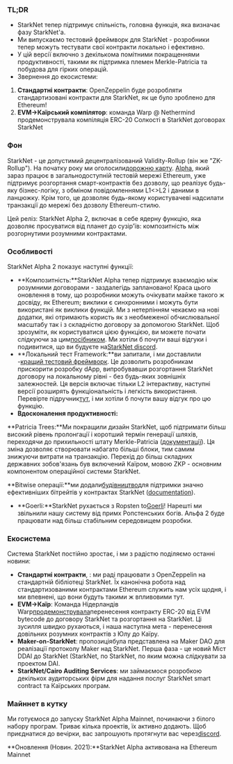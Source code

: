 ### TL;DR

* StarkNet тепер підтримує спільність, головна функція, яка визначає фазу StarkNet'а.
* Ми випускаємо тестовий фреймворк для StarkNet - розробники тепер можуть тестувати свої контракти локально і ефективно.
* У цій версії включно з декількома помітними покращеннями продуктивності, такими як підтримка племен Merkle-Patricia та побудова для гірких операцій.
* Звернення до екосистеми:

1. **Стандартні контракти**: OpenZeppelin буде розробляти стандартизовані контракти для StarkNet, як це було зроблено для Ethereum!
2. **EVM->Каїрський компілятор**: команда Warp @ Nethermind продемонструвала компіляція ERC-20 Солкості в StarkNet договорах StarkNet

### Фон

StarkNet - це допустимий децентралізований Validity-Rollup (він же "ZK-Rollup"). На початку року ми оголосили[дорожню карту](https://medium.com/starkware/on-the-road-to-starknet-a-permissionless-stark-powered-l2-zk-rollup-83be53640880). [Alpha](https://medium.com/starkware/starknet-alpha-1-90c3348cca4f), який зараз працює в загальнодоступній тестовій мережі Ethereum, уже підтримує розгортання смарт-контрактів без дозволу, що реалізує будь-яку бізнес-логіку, з обміном повідомленнями L1<>L2 і даними в ланцюжку. Крім того, це дозволяє будь-якому користувачеві надсилати транзакції до мережі без дозволу Ethereum-стилю.

Цей реліз: StarkNet Alpha 2, включає в себе ядерну функцію, яка дозволяє просуватися від планет до сузір'їв: композитність між розгорнутими розумними контрактами.

### Особливості

StarkNet Alpha 2 показує наступні функції:

* **Композитність:**StarkNet Alpha тепер підтримує взаємодію між розумними договорами - заздалегідь заплановано! Краса цього оновлення в тому, що розробники можуть очікувати майже такого ж досвіду, як Ethereum; виклики є синхронними і можуть бути використані як виклики функцій. Ми з нетерпінням чекаємо на нові додатки, які отримають користь як з необмеженої обчислювальної масштабу так і з складністю договору за допомогою StarkNet. Щоб зрозуміти, як користуватися цією функцією, ви можете почати слідкуючи за цим[посібником](https://www.cairo-lang.org/docs/hello_starknet/calling_contracts.html). Ми хотіли б почути ваші відгуки і подивитися, що ви будуєте на[StarkNet discord](https://discord.gg/uJ9HZTUk2Y).
* **Локальний тест Framework:**ви запитали, і ми доставлили -[кращий тестовий фреймворк](https://github.com/starkware-libs/cairo-lang/tree/master/src/starkware/starknet/testing). Це дозволить розробникам прискорити розробку dApp, випробувавши розгортання StarkNet договору на локальному рівні - без будь-яких зовнішніх залежностей. Ця версія включає тільки L2 інтерактиву, наступні версії розширять функціональність і легкість використання. Перевірте підручник[тут](https://www.cairo-lang.org/docs/hello_starknet/unit_tests.html), і ми хотіли б почути вашу відгук про цю функцію.
* **Вдосконалення продуктивності:**

**Patricia Trees:**Ми покращили дизайн StarkNet, щоб підтримати більш високий рівень пролонгації і коротший термін генерації шляхів, переходячи до прихильності штату Merkle-Patricia ([документації](https://github.com/starkware-libs/cairo-lang/blob/master/src/starkware/cairo/common/patricia_utils.py)). Ця зміна дозволяє створювати набагато більші блоки, тим самим знижуючи витрати на транзакцію. Перехід до більш складних державних зобов'язань був включений Каїром, мовою ZKP - основним компонентом операційної системи StarkNet.

**Bitwise операції:**ми додали[будівництво](https://www.cairo-lang.org/docs/how_cairo_works/builtins.html)для підтримки значно ефективніших бітрейтів у контрактах StarkNet ([documentation](https://www.cairo-lang.org/docs/reference/common_library.html#common-library-bitwise)).

* **Goerli:**StarkNet рухається з Ropsten to[Goerli](https://goerli.etherscan.io/address/0xee02F29aE9A4988aE064940bF11954d6eafE26Ac)! Нарешті ми звільнили нашу систему від примх Ропстенських богів. Альфа 2 буде працювати над більш стабільним середовищем розробки.

### Екосистема

Система StarkNet постійно зростає, і ми з радістю поділяємо останні новини:

* **Стандартні контракти**, : ми раді працювати з OpenZeppelin на стандартній бібліотеці StarkNet. Їх канонічна робота над стандартизованими контрактами Ethereum служить нам усіх щодня, і ми впевнені, що вони будуть такими ж впливовими тут.
* **EVM->Каїр**: Команда Нідерландів Warp[продемонструвала](https://medium.com/nethermind-eth/warp-your-way-to-starknet-ddd6856875e0)перенесення контракту ERC-20 від EVM bytecode до договору StarkNet та розгортання на StarkNet. Ці зусилля швидко рухаються, і наша наступна мета - перенесення довільних розумних контрактів з Юлу до Каїру.
* **Maker-on-StarkNet**: пропозиція[](https://forum.makerdao.com/t/mip39c2-sp19-adding-the-starknet-engineering-core-unit-sne-001/9745)була представлена на Maker DAO для реалізації протоколу Maker над StarkNet. Перша фаза - це новий Міст DDAI до StarkNet (StarkNet, по StarkNet, по яким можна слідкувати за проектом DAI.
* **StarkNet/Cairo Auditing Services**: ми займаємося розробкою декількох аудиторських фірм для надання послуг StarkNet smart contract та Каїрських програм.

### Майннет в кутку

Ми готуємося до запуску StarkNet Alpha Mainnet, починаючи з білого набору програм. Триває кілька проектів, їх активно додають. Щоб приєднатися до вечірки, вас запрошують протягнути вас через[discord](https://discord.gg/uJ9HZTUk2Y).

**Оновлення (Новин. 2021):**StarkNet Alpha активована на Ethereum Mainnet